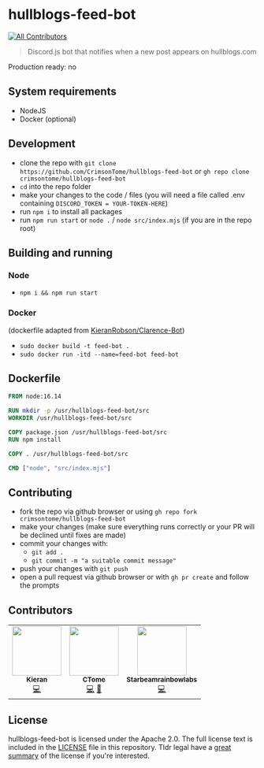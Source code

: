 # hullblogs-feed-bot
<!-- ALL-CONTRIBUTORS-BADGE:START - Do not remove or modify this section -->
[![All Contributors](https://img.shields.io/badge/all_contributors-3-orange.svg?style=flat-square)](#contributors-)
<!-- ALL-CONTRIBUTORS-BADGE:END -->

> Discord.js bot that notifies when a new post appears on hullblogs.com 

Production ready: no

## System requirements

 - NodeJS
 - Docker (optional)

## Development

 - clone the repo with `git clone https://github.com/CrimsonTome/hullblogs-feed-bot` or `gh repo clone crimsontome/hullblogs-feed-bot`
 - `cd` into the repo folder
 - make your changes to the code / files (you will need a file called .env containing `DISCORD_TOKEN = YOUR-TOKEN-HERE`)
 - run `npm i` to install all packages
 - run `npm run start` or `node .` / `node src/index.mjs` (if you are in the repo root)

## Building and running

### Node

 - `npm i && npm run start`

### Docker

(dockerfile adapted from [KieranRobson/Clarence-Bot](https://github.com/KieranRobson/Clarence-Bot))

 - `sudo docker build -t feed-bot .`
 - `sudo docker run -itd --name=feed-bot feed-bot`

## Dockerfile

```dockerfile
FROM node:16.14

RUN mkdir -p /usr/hullblogs-feed-bot/src
WORKDIR /usr/hullblogs-feed-bot/src

COPY package.json /usr/hullblogs-feed-bot/src
RUN npm install

COPY . /usr/hullblogs-feed-bot/src

CMD ["node", "src/index.mjs"]
```

## Contributing

 - fork the repo via github browser or using `gh repo fork crimsontome/hullblogs-feed-bot`
 - make your changes (make sure everything runs correctly or your PR will be declined until fixes are made)
 - commit your changes with:
   - `git add .`
   - `git commit -m "a suitable commit message"`
 - push your changes with `git push`
 - open a pull request via github browser or with `gh pr create` and follow the prompts
   
## Contributors

<!-- ALL-CONTRIBUTORS-LIST:START - Do not remove or modify this section -->
<!-- prettier-ignore-start -->
<!-- markdownlint-disable -->
<table>
  <tbody>
    <tr>
      <td align="center"><a href="https://github.com/KieranRobson"><img src="https://avatars.githubusercontent.com/u/32241933?v=4?s=100" width="100px;" alt=""/><br /><sub><b>Kieran</b></sub></a><br /><a href="https://github.com/CrimsonTome/hullblogs-feed-bot/commits?author=KieranRobson" title="Code">💻</a></td>
      <td align="center"><a href="https://links.crimsontome.com"><img src="https://avatars.githubusercontent.com/u/64846840?v=4?s=100" width="100px;" alt=""/><br /><sub><b>CTome</b></sub></a><br /><a href="https://github.com/CrimsonTome/hullblogs-feed-bot/commits?author=CrimsonTome" title="Code">💻</a> <a href="https://github.com/CrimsonTome/hullblogs-feed-bot/commits?author=CrimsonTome" title="Documentation">📖</a></td>
      <td align="center"><a href="https://starbeamrainbowlabs.com/"><img src="https://avatars.githubusercontent.com/u/9929737?v=4?s=100" width="100px;" alt=""/><br /><sub><b>Starbeamrainbowlabs</b></sub></a><br /><a href="https://github.com/CrimsonTome/hullblogs-feed-bot/commits?author=sbrl" title="Code">💻</a></td>
    </tr>
  </tbody>
</table>

<!-- markdownlint-restore -->
<!-- prettier-ignore-end -->

<!-- ALL-CONTRIBUTORS-LIST:END -->

<!-- ALL-CONTRIBUTORS-LIST:START - Do not remove or modify this section -->
<!-- prettier-ignore-start -->
<!-- markdownlint-disable -->

<!-- markdownlint-restore -->
<!-- prettier-ignore-end -->

<!-- ALL-CONTRIBUTORS-LIST:END -->



## License

hullblogs-feed-bot is licensed under the Apache 2.0. The full license text is included in the [LICENSE](LICENSE) file in this repository. Tldr legal have a [great summary](https://tldrlegal.com/license/apache-license-2.0-(apache-2.0)) of the license if you're interested.

